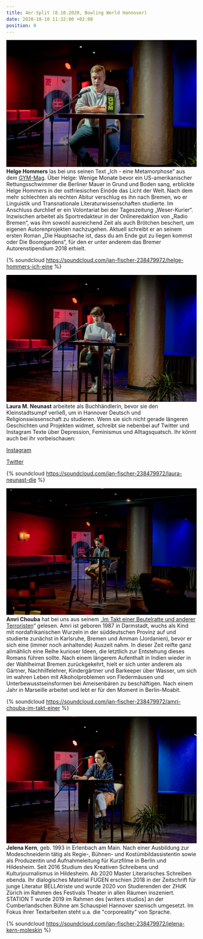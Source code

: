 ```yaml
---
title: 4er-Split (8.10.2020, Bowling World Hannover)
date: 2020-10-10 11:32:00 +02:00
position: 0
---
```


![DSC04662.jpg](/uploads/DSC04662.jpg)**Helge Hommers** las bei uns seinen Text „Ich - eine Metamorphose“ aus dem [GYM-Mag](http://gym-magazin.de/). Über Helge: Wenige Monate bevor ein US-amerikanischer Rettungsschwimmer die Berliner Mauer in Grund und Boden sang, erblickte Helge Hommers in der ostfriesischen Einöde das Licht der Welt. Nach dem mehr schlechten als rechten Abitur verschlug es ihn nach Bremen, wo er Linguistik und Transnationale Literaturwissenschaften studierte. Im Anschluss durchlief er ein Volontariat bei der Tageszeitung „Weser-Kurier“. Inzwischen arbeitet als Sportredakteur in der Onlineredaktion von „Radio Bremen“, was ihm sowohl ausreichend Zeit als auch Brötchen beschert, um eigenen Autorenprojekten nachzugehen. Aktuell schreibt er an seinem ersten Roman „Die Hauptsache ist, dass du am Ende gut zu liegen kommst oder Die Boomgardens“, für den er unter anderem das Bremer Autorenstipendium 2018 erhielt.

{% soundcloud https://soundcloud.com/jan-fischer-238479972/helge-hommers-ich-eine %}

![DSC04680.jpg](/uploads/DSC04680.jpg)**Laura M. Neunast** arbeitete als Buchhändlerin, bevor sie den Kleinstadtsumpf verließ, um in Hannover Deutsch und Religionswissenschaft zu studieren. Wenn sie sich nicht gerade längeren Geschichten und Projekten widmet, schreibt sie nebenbei auf Twitter und Instagram Texte über Depression, Feminismus und Alltagsquatsch. Ihr könnt auch bei ihr vorbeischauen: 

[Instagram](https://www.instagram.com/komodowaranin)

[Twitter](https://www.instagram.com/komodowaranin)

{% soundcloud https://soundcloud.com/jan-fischer-238479972/laura-neunast-die %}

![DSC04698.jpg](/uploads/DSC04698.jpg)**Amri Chouba** hat bei uns aus seinem „[Im Takt einer Beutelratte und anderer Terroristen](https://www.lovelybooks.de/autor/Amri-Chouba/Im-Takt-einer-Beutelratte-2696772877-w/)“  gelesen. Amri ist geboren 1987 in Darmstadt, wuchs als Kind mit nordafrikanischen Wurzeln in der süddeutschen Provinz auf und studierte zunächst in Karlsruhe, Bremen und Amman (Jordanien), bevor er sich eine (immer noch anhaltende) Auszeit nahm. In dieser Zeit reifte ganz allmählich eine Reihe kurioser Ideen, die letztlich zur Entstehung dieses Romans führen sollte. Nach einem längerem Aufenthalt in Indien wieder in der Wahlheimat Bremen zurückgekehrt, hielt er sich unter anderem als Gärtner, Nachhilfelehrer, Kindergärtner und Barkeeper über Wasser, um sich im wahren Leben mit Alkoholproblemen von Fledermäusen und Unterbewusstseinsformen bei Ameisenbären zu beschäftigen. Nach einem Jahr in Marseille arbeitet und lebt er für den Moment in Berlin-Moabit.

{% soundcloud https://soundcloud.com/jan-fischer-238479972/amri-chouba-im-takt-einer %}

![DSC04719.jpg](/uploads/DSC04719.jpg)**Jelena Kern**, geb. 1993 in Erlenbach am Main. Nach einer Ausbildung zur Modeschneiderin tätig als Regie-, Bühnen- und Kostümbildassistentin sowie als Produzentin und Aufnahmeleitung für Kurzfilme in Berlin und Hildesheim. Seit 2016 Studium des Kreativen Schreibens und Kulturjournalismus in Hildesheim. Ab 2020 Master Literarisches Schreiben ebenda. Ihr dialogisches Material FUGEN erschien 2018 in der Zeitschrift für junge Literatur BELLAtriste und wurde 2020 von Studierenden der ZHdK Zürich im Rahmen des Festivals Theater in allen Räumen inszeniert. STATION T wurde 2019 im Rahmen des \[writers studios\] an der Cumberlandschen Bühne am Schauspiel Hannover szenisch umgesetzt. Im Fokus ihrer Textarbeiten steht u.a. die "corporeality" von Sprache.

{% soundcloud https://soundcloud.com/jan-fischer-238479972/jelena-kern-moleskin %}
